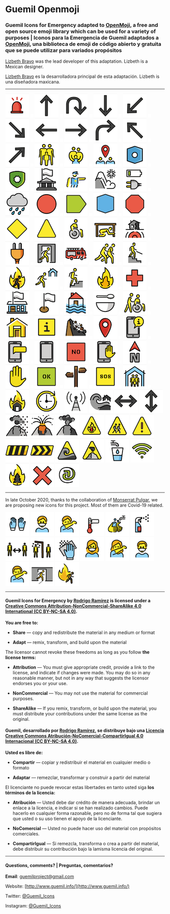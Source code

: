 # Guemil Openmoji

### Guemil Icons for Emergency adapted to [OpenMoji](https://openmoji.org/styleguide/#grid), a free and open source emoji library which can be used for a variety of purposes | Iconos para la Emergencia de Guemil adaptados a [OpenMoji](https://openmoji.org/styleguide/#grid), una biblioteca de emoji de código abierto y gratuita que se puede utilizar para variados propósitos

[Lizbeth Bravo](http://magisterdiseno.uc.cl/persona/lizbeth-bravo/) was the lead developer of this adaptation. Lizbeth is a Mexican designer.

[Lizbeth Bravo](http://magisterdiseno.uc.cl/persona/lizbeth-bravo/) es la desarrolladora principal de esta adaptación. Lizbeth is una diseñadora maxicana.

- - - - - - - - - - - 

<img src="https://raw.githubusercontent.com/Guemil/Guemil_Openmoji/main/2019/Alarm.png" width="75" heigth="75"> <img src="https://raw.githubusercontent.com/Guemil/Guemil_Openmoji/main/spacer.png" width="10" heigth="10"> <img src="https://raw.githubusercontent.com/Guemil/Guemil_Openmoji/main/2019/Arrow_ahead_up.png" width="75" heigth="75"> <img src="https://raw.githubusercontent.com/Guemil/Guemil_Openmoji/main/spacer.png" width="10" heigth="10"> <img src="https://raw.githubusercontent.com/Guemil/Guemil_Openmoji/main/2019/Arrow_backward.png" width="75" heigth="75"> <img src="https://raw.githubusercontent.com/Guemil/Guemil_Openmoji/main/spacer.png" width="10" heigth="10"> <img src="https://raw.githubusercontent.com/Guemil/Guemil_Openmoji/main/2019/Arrow_down_here.png" width="75" heigth="75"> <img src="https://raw.githubusercontent.com/Guemil/Guemil_Openmoji/main/spacer.png" width="10" heigth="10"> <img src="https://raw.githubusercontent.com/Guemil/Guemil_Openmoji/main/2019/Arrow_down_left.png" width="75" heigth="75"> <img src="https://raw.githubusercontent.com/Guemil/Guemil_Openmoji/main/spacer.png" width="10" heigth="10"> <img src="https://raw.githubusercontent.com/Guemil/Guemil_Openmoji/main/2019/Arrow_down_right.png" width="75" heigth="75"> <img src="https://raw.githubusercontent.com/Guemil/Guemil_Openmoji/main/spacer.png" width="10" heigth="10"> <img src="https://raw.githubusercontent.com/Guemil/Guemil_Openmoji/main/2019/Arrow_left.png" width="75" heigth="75"> <img src="https://raw.githubusercontent.com/Guemil/Guemil_Openmoji/main/spacer.png" width="10" heigth="10"> <img src="https://raw.githubusercontent.com/Guemil/Guemil_Openmoji/main/2019/Arrow_right.png" width="75" heigth="75"> <img src="https://raw.githubusercontent.com/Guemil/Guemil_Openmoji/main/spacer.png" width="10" heigth="10"> <img src="https://raw.githubusercontent.com/Guemil/Guemil_Openmoji/main/2019/Arrow_turn.png" width="75" heigth="75"> <img src="https://raw.githubusercontent.com/Guemil/Guemil_Openmoji/main/spacer.png" width="10" heigth="10"> <img src="https://raw.githubusercontent.com/Guemil/Guemil_Openmoji/main/2019/Arrow_up_left.png" width="75" heigth="75"> <img src="https://raw.githubusercontent.com/Guemil/Guemil_Openmoji/main/spacer.png" width="10" heigth="10"> <img src="https://raw.githubusercontent.com/Guemil/Guemil_Openmoji/main/2019/Arrow_up_right.png" width="75" heigth="75"> <img src="https://raw.githubusercontent.com/Guemil/Guemil_Openmoji/main/spacer.png" width="10" heigth="10"> <img src="https://raw.githubusercontent.com/Guemil/Guemil_Openmoji/main/2019/Assembly_family.png" width="75" heigth="75"> <img src="https://raw.githubusercontent.com/Guemil/Guemil_Openmoji/main/spacer.png" width="10" heigth="10"> <img src="https://raw.githubusercontent.com/Guemil/Guemil_Openmoji/main/2019/Assembly_group.png" width="75" heigth="75"> <img src="https://raw.githubusercontent.com/Guemil/Guemil_Openmoji/main/spacer.png" width="10" heigth="10"> <img src="https://raw.githubusercontent.com/Guemil/Guemil_Openmoji/main/2019/Assembly_point.png" width="75" heigth="75"> <img src="https://raw.githubusercontent.com/Guemil/Guemil_Openmoji/main/spacer.png" width="10" heigth="10"> <img src="https://raw.githubusercontent.com/Guemil/Guemil_Openmoji/main/2019/Assembly_point_1.png" width="75" heigth="75"> <img src="https://raw.githubusercontent.com/Guemil/Guemil_Openmoji/main/spacer.png" width="10" heigth="10"> <img src="https://raw.githubusercontent.com/Guemil/Guemil_Openmoji/main/2019/Authority.png" width="75" heigth="75"> <img src="https://raw.githubusercontent.com/Guemil/Guemil_Openmoji/main/spacer.png" width="10" heigth="10"> <img src="https://raw.githubusercontent.com/Guemil/Guemil_Openmoji/main/2019/Authority_bldg.png" width="75" heigth="75"> <img src="https://raw.githubusercontent.com/Guemil/Guemil_Openmoji/main/spacer.png" width="10" heigth="10"> <img src="https://raw.githubusercontent.com/Guemil/Guemil_Openmoji/main/2019/Authority_instruction.png" width="75" heigth="75"> <img src="https://raw.githubusercontent.com/Guemil/Guemil_Openmoji/main/spacer.png" width="10" heigth="10"> <img src="https://raw.githubusercontent.com/Guemil/Guemil_Openmoji/main/2019/Avalanche.png" width="75" heigth="75"> <img src="https://raw.githubusercontent.com/Guemil/Guemil_Openmoji/main/spacer.png" width="10" heigth="10"> <img src="https://raw.githubusercontent.com/Guemil/Guemil_Openmoji/main/2019/Charge_plug.png" width="75" heigth="75"> <img src="https://raw.githubusercontent.com/Guemil/Guemil_Openmoji/main/spacer.png" width="10" heigth="10"> <img src="https://raw.githubusercontent.com/Guemil/Guemil_Openmoji/main/2019/Cloud with rain.png" width="75" heigth="75"> <img src="https://raw.githubusercontent.com/Guemil/Guemil_Openmoji/main/spacer.png" width="10" heigth="10"> <img src="https://raw.githubusercontent.com/Guemil/Guemil_Openmoji/main/2019/Contain_circle.png" width="75" heigth="75"> <img src="https://raw.githubusercontent.com/Guemil/Guemil_Openmoji/main/spacer.png" width="10" heigth="10"> <img src="https://raw.githubusercontent.com/Guemil/Guemil_Openmoji/main/2019/Contain_directional.png" width="75" heigth="75"> <img src="https://raw.githubusercontent.com/Guemil/Guemil_Openmoji/main/spacer.png" width="10" heigth="10"> <img src="https://raw.githubusercontent.com/Guemil/Guemil_Openmoji/main/2019/Contain_hexagon.png" width="75" heigth="75"> <img src="https://raw.githubusercontent.com/Guemil/Guemil_Openmoji/main/spacer.png" width="10" heigth="10"> <img src="https://raw.githubusercontent.com/Guemil/Guemil_Openmoji/main/2019/Contain_octagon.png" width="75" heigth="75"> <img src="https://raw.githubusercontent.com/Guemil/Guemil_Openmoji/main/spacer.png" width="10" heigth="10"> <img src="https://raw.githubusercontent.com/Guemil/Guemil_Openmoji/main/2019/Contain_rhombus.png" width="75" heigth="75"> <img src="https://raw.githubusercontent.com/Guemil/Guemil_Openmoji/main/spacer.png" width="10" heigth="10"> <img src="https://raw.githubusercontent.com/Guemil/Guemil_Openmoji/main/2019/Contain_triangle.png" width="75" heigth="75"> <img src="https://raw.githubusercontent.com/Guemil/Guemil_Openmoji/main/spacer.png" width="10" heigth="10"> <img src="https://raw.githubusercontent.com/Guemil/Guemil_Openmoji/main/2019/Disabled.png" width="75" heigth="75"> <img src="https://raw.githubusercontent.com/Guemil/Guemil_Openmoji/main/spacer.png" width="10" heigth="10"> <img src="https://raw.githubusercontent.com/Guemil/Guemil_Openmoji/main/2019/Drop_hold_cover.png" width="75" heigth="75"> <img src="https://raw.githubusercontent.com/Guemil/Guemil_Openmoji/main/spacer.png" width="10" heigth="10"> <img src="https://raw.githubusercontent.com/Guemil/Guemil_Openmoji/main/2019/Earthquake.png" width="75" heigth="75"> <img src="https://raw.githubusercontent.com/Guemil/Guemil_Openmoji/main/spacer.png" width="10" heigth="10"> <img src="https://raw.githubusercontent.com/Guemil/Guemil_Openmoji/main/2019/Electricity.png" width="75" heigth="75"> <img src="https://raw.githubusercontent.com/Guemil/Guemil_Openmoji/main/spacer.png" width="10" heigth="10"> <img src="https://raw.githubusercontent.com/Guemil/Guemil_Openmoji/main/2019/Emergency_exit.png" width="75" heigth="75"> <img src="https://raw.githubusercontent.com/Guemil/Guemil_Openmoji/main/spacer.png" width="10" heigth="10"> <img src="https://raw.githubusercontent.com/Guemil/Guemil_Openmoji/main/2019/Emergency_vehicle.png" width="75" heigth="75"> <img src="https://raw.githubusercontent.com/Guemil/Guemil_Openmoji/main/spacer.png" width="10" heigth="10"> <img src="https://raw.githubusercontent.com/Guemil/Guemil_Openmoji/main/2019/Evacuate.png" width="75" heigth="75"> <img src="https://raw.githubusercontent.com/Guemil/Guemil_Openmoji/main/spacer.png" width="10" heigth="10"> <img src="https://raw.githubusercontent.com/Guemil/Guemil_Openmoji/main/2019/Evacuate_downstairs.png" width="75" heigth="75"> <img src="https://raw.githubusercontent.com/Guemil/Guemil_Openmoji/main/spacer.png" width="10" heigth="10"> <img src="https://raw.githubusercontent.com/Guemil/Guemil_Openmoji/main/2019/Evacuate_fire.png" width="75" heigth="75"> <img src="https://raw.githubusercontent.com/Guemil/Guemil_Openmoji/main/spacer.png" width="10" heigth="10"> <img src="https://raw.githubusercontent.com/Guemil/Guemil_Openmoji/main/2019/Evacuate_shelter.png" width="75" heigth="75"> <img src="https://raw.githubusercontent.com/Guemil/Guemil_Openmoji/main/spacer.png" width="10" heigth="10"> <img src="https://raw.githubusercontent.com/Guemil/Guemil_Openmoji/main/2019/Evacuate_vertical.png" width="75" heigth="75"> <img src="https://raw.githubusercontent.com/Guemil/Guemil_Openmoji/main/spacer.png" width="10" heigth="10"> <img src="https://raw.githubusercontent.com/Guemil/Guemil_Openmoji/main/2019/Fire.png" width="75" heigth="75"> <img src="https://raw.githubusercontent.com/Guemil/Guemil_Openmoji/main/spacer.png" width="10" heigth="10"> <img src="https://raw.githubusercontent.com/Guemil/Guemil_Openmoji/main/2019/First_aid.png" width="75" heigth="75"> <img src="https://raw.githubusercontent.com/Guemil/Guemil_Openmoji/main/spacer.png" width="10" heigth="10"> <img src="https://raw.githubusercontent.com/Guemil/Guemil_Openmoji/main/2019/Flagged_bldg.png" width="75" heigth="75"> <img src="https://raw.githubusercontent.com/Guemil/Guemil_Openmoji/main/spacer.png" width="10" heigth="10"> <img src="https://raw.githubusercontent.com/Guemil/Guemil_Openmoji/main/2019/Flagged_point.png" width="75" heigth="75"> <img src="https://raw.githubusercontent.com/Guemil/Guemil_Openmoji/main/spacer.png" width="10" heigth="10"> <img src="https://raw.githubusercontent.com/Guemil/Guemil_Openmoji/main/2019/Flood.png" width="75" heigth="75"> <img src="https://raw.githubusercontent.com/Guemil/Guemil_Openmoji/main/spacer.png" width="10" heigth="10"> <img src="https://raw.githubusercontent.com/Guemil/Guemil_Openmoji/main/2019/Food.png" width="75" heigth="75"> <img src="https://raw.githubusercontent.com/Guemil/Guemil_Openmoji/main/spacer.png" width="10" heigth="10"> <img src="https://raw.githubusercontent.com/Guemil/Guemil_Openmoji/main/2019/Help_others.png" width="75" heigth="75"> <img src="https://raw.githubusercontent.com/Guemil/Guemil_Openmoji/main/spacer.png" width="10" heigth="10"> <img src="https://raw.githubusercontent.com/Guemil/Guemil_Openmoji/main/2019/House.png" width="75" heigth="75"> <img src="https://raw.githubusercontent.com/Guemil/Guemil_Openmoji/main/spacer.png" width="10" heigth="10"> <img src="https://raw.githubusercontent.com/Guemil/Guemil_Openmoji/main/2019/Information.png" width="75" heigth="75"> <img src="https://raw.githubusercontent.com/Guemil/Guemil_Openmoji/main/spacer.png" width="10" heigth="10"> <img src="https://raw.githubusercontent.com/Guemil/Guemil_Openmoji/main/2019/Landslide.png" width="75" heigth="75"> <img src="https://raw.githubusercontent.com/Guemil/Guemil_Openmoji/main/spacer.png" width="10" heigth="10"> <img src="https://raw.githubusercontent.com/Guemil/Guemil_Openmoji/main/2019/Location.png" width="75" heigth="75"> <img src="https://raw.githubusercontent.com/Guemil/Guemil_Openmoji/main/spacer.png" width="10" heigth="10"> <img src="https://raw.githubusercontent.com/Guemil/Guemil_Openmoji/main/2019/Mobile_info.png" width="75" heigth="75"> <img src="https://raw.githubusercontent.com/Guemil/Guemil_Openmoji/main/spacer.png" width="10" heigth="10"> <img src="https://raw.githubusercontent.com/Guemil/Guemil_Openmoji/main/2019/Mobile_message.png" width="75" heigth="75"> <img src="https://raw.githubusercontent.com/Guemil/Guemil_Openmoji/main/spacer.png" width="10" heigth="10"> <img src="https://raw.githubusercontent.com/Guemil/Guemil_Openmoji/main/2019/Mobile_phone.png" width="75" heigth="75"> <img src="https://raw.githubusercontent.com/Guemil/Guemil_Openmoji/main/spacer.png" width="10" heigth="10"> <img src="https://raw.githubusercontent.com/Guemil/Guemil_Openmoji/main/2019/NO_stencil.png" width="75" heigth="75"> <img src="https://raw.githubusercontent.com/Guemil/Guemil_Openmoji/main/spacer.png" width="10" heigth="10"> <img src="https://raw.githubusercontent.com/Guemil/Guemil_Openmoji/main/2019/No_mobile.png" width="75" heigth="75"> <img src="https://raw.githubusercontent.com/Guemil/Guemil_Openmoji/main/spacer.png" width="10" heigth="10"> <img src="https://raw.githubusercontent.com/Guemil/Guemil_Openmoji/main/2019/North.png" width="75" heigth="75"> <img src="https://raw.githubusercontent.com/Guemil/Guemil_Openmoji/main/spacer.png" width="10" heigth="10"> <img src="https://raw.githubusercontent.com/Guemil/Guemil_Openmoji/main/2019/Not_allowed.png" width="75" heigth="75"> <img src="https://raw.githubusercontent.com/Guemil/Guemil_Openmoji/main/spacer.png" width="10" heigth="10"> <img src="https://raw.githubusercontent.com/Guemil/Guemil_Openmoji/main/2019/OK_stencil.png" width="75" heigth="75"> <img src="https://raw.githubusercontent.com/Guemil/Guemil_Openmoji/main/spacer.png" width="10" heigth="10"> <img src="https://raw.githubusercontent.com/Guemil/Guemil_Openmoji/main/2019/Orientation.png" width="75" heigth="75"> <img src="https://raw.githubusercontent.com/Guemil/Guemil_Openmoji/main/spacer.png" width="10" heigth="10"> <img src="https://raw.githubusercontent.com/Guemil/Guemil_Openmoji/main/2019/SOS_stencil.png" width="75" heigth="75"> <img src="https://raw.githubusercontent.com/Guemil/Guemil_Openmoji/main/spacer.png" width="10" heigth="10"> <img src="https://raw.githubusercontent.com/Guemil/Guemil_Openmoji/main/2019/Shelter.png" width="75" heigth="75"> <img src="https://raw.githubusercontent.com/Guemil/Guemil_Openmoji/main/spacer.png" width="10" heigth="10"> <img src="https://raw.githubusercontent.com/Guemil/Guemil_Openmoji/main/2019/Structural_Fire.png" width="75" heigth="75"> <img src="https://raw.githubusercontent.com/Guemil/Guemil_Openmoji/main/spacer.png" width="10" heigth="10"> <img src="https://raw.githubusercontent.com/Guemil/Guemil_Openmoji/main/2019/Time.png" width="75" heigth="75"> <img src="https://raw.githubusercontent.com/Guemil/Guemil_Openmoji/main/spacer.png" width="10" heigth="10"> <img src="https://raw.githubusercontent.com/Guemil/Guemil_Openmoji/main/2019/Transmission.png" width="75" heigth="75"> <img src="https://raw.githubusercontent.com/Guemil/Guemil_Openmoji/main/2019/Tsunami.png" width="75" heigth="75"> <img src="https://raw.githubusercontent.com/Guemil/Guemil_Openmoji/main/2019/Two_way_horizontal.png" width="75" heigth="75"> <img src="https://raw.githubusercontent.com/Guemil/Guemil_Openmoji/main/2019/Two_way_vertical.png" width="75" heigth="75"> <img src="https://raw.githubusercontent.com/Guemil/Guemil_Openmoji/main/2019/Volcano_ashes.png" width="75" heigth="75"> <img src="https://raw.githubusercontent.com/Guemil/Guemil_Openmoji/main/2019/Volcano_eruption.png" width="75" heigth="75"> <img src="https://raw.githubusercontent.com/Guemil/Guemil_Openmoji/main/2019/Volcano_fumarole.png" width="75" heigth="75"> <img src="https://raw.githubusercontent.com/Guemil/Guemil_Openmoji/main/2019/Warning_Fire.png" width="75" heigth="75"> <img src="https://raw.githubusercontent.com/Guemil/Guemil_Openmoji/main/2019/Warning_evacuation_way.png" width="75" heigth="75"> <img src="https://raw.githubusercontent.com/Guemil/Guemil_Openmoji/main/2019/Warning_sign.png" width="75" heigth="75"> <img src="https://raw.githubusercontent.com/Guemil/Guemil_Openmoji/main/2019/Warning_strip_1.png" width="75" heigth="75"> <img src="https://raw.githubusercontent.com/Guemil/Guemil_Openmoji/main/2019/Warning_strip_2.png" width="75" heigth="75"> <img src="https://raw.githubusercontent.com/Guemil/Guemil_Openmoji/main/2019/Warning_tsunami.png" width="75" heigth="75"> <img src="https://raw.githubusercontent.com/Guemil/Guemil_Openmoji/main/2019/Warning_volcano.png" width="75" heigth="75"> <img src="https://raw.githubusercontent.com/Guemil/Guemil_Openmoji/main/2019/Water.png" width="75" heigth="75"> <img src="https://raw.githubusercontent.com/Guemil/Guemil_Openmoji/main/2019/Wifi.png" width="75" heigth="75"> <img src="https://raw.githubusercontent.com/Guemil/Guemil_Openmoji/main/2019/Wild_fire.png" width="75" heigth="75"> <img src="https://raw.githubusercontent.com/Guemil/Guemil_Openmoji/main/2019/X_Forbidden.png" width="75" heigth="75"> <img src="https://raw.githubusercontent.com/Guemil/Guemil_Openmoji/main/2019/internet@.png" width="75" heigth="75">


- - - - - - - - - - - 

In late October 2020, thanks to the collaboration of [Monserrat Pulgar](https://github.com/m-pulgar), we are proposing new icons for this project. Most of them are Covid-19 related.

<img src="https://raw.githubusercontent.com/Guemil/Guemil_Openmoji/main/2020/E270.png" width="75" heigth="75"> <img src="https://raw.githubusercontent.com/Guemil/Guemil_Openmoji/main/2020/E271.png" width="75" heigth="75"> <img src="https://raw.githubusercontent.com/Guemil/Guemil_Openmoji/main/2020/E272.png" width="75" heigth="75"> <img src="https://raw.githubusercontent.com/Guemil/Guemil_Openmoji/main/2020/E273.png" width="75" heigth="75"> <img src="https://raw.githubusercontent.com/Guemil/Guemil_Openmoji/main/2020/E274.png" width="75" heigth="75"> <img src="https://raw.githubusercontent.com/Guemil/Guemil_Openmoji/main/2020/E275.png" width="75" heigth="75"> <img src="https://raw.githubusercontent.com/Guemil/Guemil_Openmoji/main/2020/E276.png" width="75" heigth="75"> <img src="https://raw.githubusercontent.com/Guemil/Guemil_Openmoji/main/2020/E277.png" width="75" heigth="75"> <img src="https://raw.githubusercontent.com/Guemil/Guemil_Openmoji/main/2020/E278.png" width="75" heigth="75"> <img src="https://raw.githubusercontent.com/Guemil/Guemil_Openmoji/main/2020/E279.png" width="75" heigth="75"> <img src="https://raw.githubusercontent.com/Guemil/Guemil_Openmoji/main/2020/E280.png" width="75" heigth="75"> <img src="https://raw.githubusercontent.com/Guemil/Guemil_Openmoji/main/2020/E281.png" width="75" heigth="75"> <img src="https://raw.githubusercontent.com/Guemil/Guemil_Openmoji/main/2020/E282.png" width="75" heigth="75"> <img src="https://raw.githubusercontent.com/Guemil/Guemil_Openmoji/main/2020/F0024.png" width="75" heigth="75"> <img src="https://raw.githubusercontent.com/Guemil/Guemil_Openmoji/main/2020/Private%20Area.png" width="75" heigth="75">


- - - - - - - -

#### Guemil Icons for Emergency by [Rodrigo Ramírez](https://www.guemil.info/) is licensed under a [Creative Commons Attribution-NonCommercial-ShareAlike 4.0 International (CC BY-NC-SA 4.0)](https://creativecommons.org/licenses/by-nc-sa/4.0/).

**You are free to:**

- **Share** — copy and redistribute the material in any medium or format

- **Adapt** — remix, transform, and build upon the material

The licensor cannot revoke these freedoms as long as you follow **the license terms:**

- **Attribution** — You must give appropriate credit, provide a link to the license, and indicate if changes were made. You may do so in any reasonable manner, but not in any way that suggests the licensor endorses you or your use.

- **NonCommercial** — You may not use the material for commercial purposes.

- **ShareAlike** — If you remix, transform, or build upon the material, you must distribute your contributions under the same license as the original.

#### Guemil, desarrollado por [Rodrigo Ramírez](https://www.guemil.info/), se distribuye bajo una [Licencia Creative Commons Atribución-NoComercial-CompartirIgual 4.0 Internacional (CC BY-NC-SA 4.0)](https://creativecommons.org/licenses/by-nc-sa/4.0/deed.es).

**Usted es libre de:**

- **Compartir** — copiar y redistribuir el material en cualquier medio o formato

- **Adaptar** — remezclar, transformar y construir a partir del material

El licenciante no puede revocar estas libertades en tanto usted siga **los términos de la licencia:**

- **Atribución** — Usted debe dar crédito de manera adecuada, brindar un enlace a la licencia, e indicar si se han realizado cambios. Puede hacerlo en cualquier forma razonable, pero no de forma tal que sugiera que usted o su uso tienen el apoyo de la licenciante.

- **NoComercial** — Usted no puede hacer uso del material con propósitos comerciales.

- **CompartirIgual** — Si remezcla, transforma o crea a partir del material, debe distribuir su contribución bajo la lamisma licencia del original.

- - - - - - - - - 

#### Questions, comments? | Preguntas, comentarios?

**Email**: guemilproject@gmail.com

Website: [http://www.guemil.info/](http://www.guemil.info/)

Twitter: [@Guemil_Icons](https://twitter.com/Guemil_Icons)

Instagram: [@Guemil_Icons](https://www.instagram.com/Guemil_Icons/)


